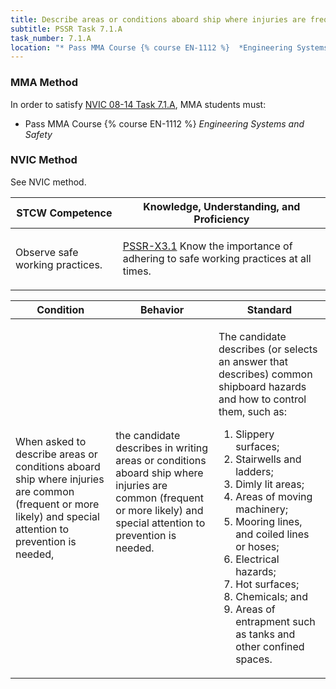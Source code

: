 ```yaml
---
title: Describe areas or conditions aboard ship where injuries are frequent or more likely
subtitle: PSSR Task 7.1.A 
task_number: 7.1.A
location: "* Pass MMA Course {% course EN-1112 %}  *Engineering Systems and Safety*" 
---
```



### MMA Method

In order to satisfy  [NVIC 08-14  Task  7.1.A]({{site.baseurl}}/assets/images/nvic-08-14.pdf), MMA students must:

* Pass MMA Course {% course EN-1112 %}  *Engineering Systems and Safety*


### NVIC Method

<a onclick="togglevisibility('nvic_methods')" >See NVIC method.</a>

<div id='nvic_methods' class='hide'>

<table>
<thead>
<tr>
<th class='forty'> STCW Competence </th>
<th class='sixty'> Knowledge, Understanding, and Proficiency </th>
</tr>
</thead>




<tbody>
<tr><td markdown='1'>

Observe safe working practices.

</td><td markdown='1'>

[PSSR-X3.1](../../tables/614.html#PSSR-X3.1) Know the importance of adhering to safe working practices at all times.

</td></tr>


</tbody>
</table>


<table>
<thead>
<tr><th class='twenty'>  Condition </th><th class='twenty'> Behavior </th><th  class='sixty'>Standard </th></tr>
</thead>
<tbody >



<tr><td markdown='1'>

When asked to describe areas or conditions aboard ship where injuries are common (frequent or more likely) and special attention to prevention is needed,

</td><td markdown='1'>

the candidate describes in writing areas or conditions aboard ship where injuries are common (frequent or more likely) and special attention to prevention is needed.

<br>

<div class="tooltip">
<span class="tooltiptext">
</span>
</div>


</td><td markdown='1'>

The candidate describes (or selects an answer that describes) common shipboard hazards and how to control them, such as:
 
1.  Slippery surfaces; 
2.  Stairwells and ladders; 
3.  Dimly lit areas; 
4.  Areas of moving machinery; 
5.  Mooring lines, and coiled lines or hoses; 
6.  Electrical hazards; 
7.  Hot surfaces; 
8.  Chemicals; and 
9.  Areas of entrapment such as tanks and other confined spaces.

</td></tr>
</tbody>
</table>
</div>
